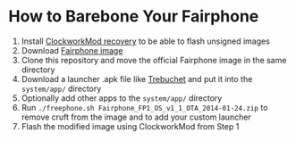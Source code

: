 How to Barebone Your Fairphone
==============================

1. Install [ClockworkMod recovery](http://forum.xda-developers.com/wiki/Fairphone_Fairphone/Flashing_Guide) to be able to flash unsigned images
2. Download [Fairphone image](https://fairphone.zendesk.com/hc/en-us/articles/201189497-Fairphone-FP1-Fairphone-OS-multiple-versions-)
3. Clone this repository and move the official Fairphone image in the same directory
4. Download a launcher .apk file like [Trebuchet](http://forum.xda-developers.com/showthread.php?t=1410674) and put it into the `system/app/` directory
5. Optionally add other apps to the `system/app/` directory
6. Run `./freephone.sh Fairphone_FP1_OS_v1_1_OTA_2014-01-24.zip` to remove cruft from the image and to add your custom launcher
7. Flash the modified image using ClockworkMod from Step 1
